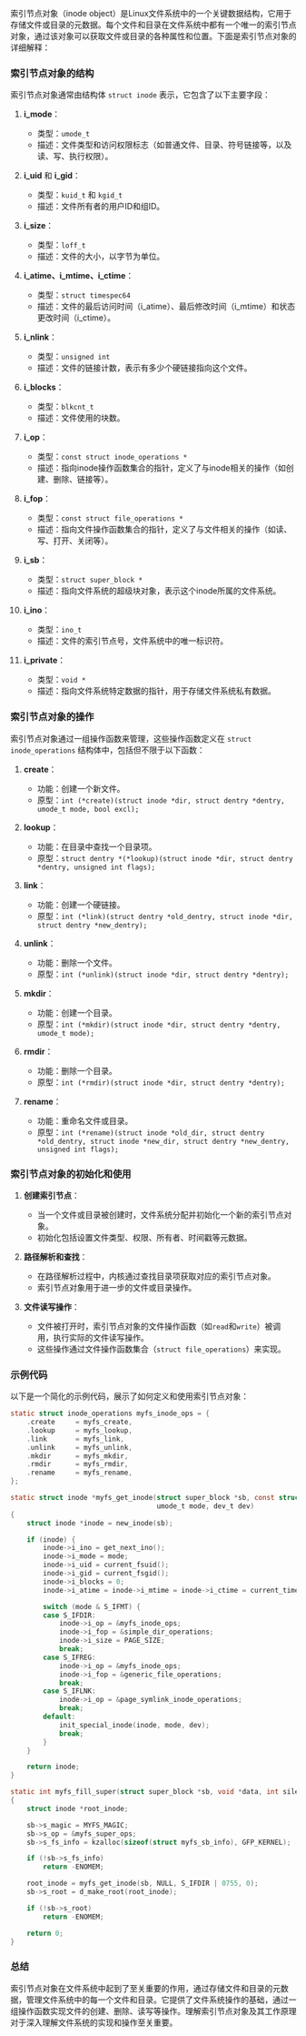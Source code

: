 索引节点对象（inode object）是Linux文件系统中的一个关键数据结构，它用于存储文件或目录的元数据。每个文件和目录在文件系统中都有一个唯一的索引节点对象，通过该对象可以获取文件或目录的各种属性和位置。下面是索引节点对象的详细解释：

### 索引节点对象的结构

索引节点对象通常由结构体 `struct inode` 表示，它包含了以下主要字段：

1. **i_mode**：
    - 类型：`umode_t`
    - 描述：文件类型和访问权限标志（如普通文件、目录、符号链接等，以及读、写、执行权限）。

2. **i_uid** 和 **i_gid**：
    - 类型：`kuid_t` 和 `kgid_t`
    - 描述：文件所有者的用户ID和组ID。

3. **i_size**：
    - 类型：`loff_t`
    - 描述：文件的大小，以字节为单位。

4. **i_atime、i_mtime、i_ctime**：
    - 类型：`struct timespec64`
    - 描述：文件的最后访问时间（i_atime）、最后修改时间（i_mtime）和状态更改时间（i_ctime）。

5. **i_nlink**：
    - 类型：`unsigned int`
    - 描述：文件的链接计数，表示有多少个硬链接指向这个文件。

6. **i_blocks**：
    - 类型：`blkcnt_t`
    - 描述：文件使用的块数。

7. **i_op**：
    - 类型：`const struct inode_operations *`
    - 描述：指向inode操作函数集合的指针，定义了与inode相关的操作（如创建、删除、链接等）。

8. **i_fop**：
    - 类型：`const struct file_operations *`
    - 描述：指向文件操作函数集合的指针，定义了与文件相关的操作（如读、写、打开、关闭等）。

9. **i_sb**：
    - 类型：`struct super_block *`
    - 描述：指向文件系统的超级块对象，表示这个inode所属的文件系统。

10. **i_ino**：
    - 类型：`ino_t`
    - 描述：文件的索引节点号，文件系统中的唯一标识符。

11. **i_private**：
    - 类型：`void *`
    - 描述：指向文件系统特定数据的指针，用于存储文件系统私有数据。

### 索引节点对象的操作

索引节点对象通过一组操作函数来管理，这些操作函数定义在 `struct inode_operations` 结构体中，包括但不限于以下函数：

1. **create**：
    - 功能：创建一个新文件。
    - 原型：`int (*create)(struct inode *dir, struct dentry *dentry, umode_t mode, bool excl);`

2. **lookup**：
    - 功能：在目录中查找一个目录项。
    - 原型：`struct dentry *(*lookup)(struct inode *dir, struct dentry *dentry, unsigned int flags);`

3. **link**：
    - 功能：创建一个硬链接。
    - 原型：`int (*link)(struct dentry *old_dentry, struct inode *dir, struct dentry *new_dentry);`

4. **unlink**：
    - 功能：删除一个文件。
    - 原型：`int (*unlink)(struct inode *dir, struct dentry *dentry);`

5. **mkdir**：
    - 功能：创建一个目录。
    - 原型：`int (*mkdir)(struct inode *dir, struct dentry *dentry, umode_t mode);`

6. **rmdir**：
    - 功能：删除一个目录。
    - 原型：`int (*rmdir)(struct inode *dir, struct dentry *dentry);`

7. **rename**：
    - 功能：重命名文件或目录。
    - 原型：`int (*rename)(struct inode *old_dir, struct dentry *old_dentry, struct inode *new_dir, struct dentry *new_dentry, unsigned int flags);`

### 索引节点对象的初始化和使用

1. **创建索引节点**：
    - 当一个文件或目录被创建时，文件系统分配并初始化一个新的索引节点对象。
    - 初始化包括设置文件类型、权限、所有者、时间戳等元数据。

2. **路径解析和查找**：
    - 在路径解析过程中，内核通过查找目录项获取对应的索引节点对象。
    - 索引节点对象用于进一步的文件或目录操作。

3. **文件读写操作**：
    - 文件被打开时，索引节点对象的文件操作函数（如`read`和`write`）被调用，执行实际的文件读写操作。
    - 这些操作通过文件操作函数集合（`struct file_operations`）来实现。

### 示例代码

以下是一个简化的示例代码，展示了如何定义和使用索引节点对象：

```c
static struct inode_operations myfs_inode_ops = {
    .create     = myfs_create,
    .lookup     = myfs_lookup,
    .link       = myfs_link,
    .unlink     = myfs_unlink,
    .mkdir      = myfs_mkdir,
    .rmdir      = myfs_rmdir,
    .rename     = myfs_rename,
};

static struct inode *myfs_get_inode(struct super_block *sb, const struct inode *dir,
                                    umode_t mode, dev_t dev)
{
    struct inode *inode = new_inode(sb);

    if (inode) {
        inode->i_ino = get_next_ino();
        inode->i_mode = mode;
        inode->i_uid = current_fsuid();
        inode->i_gid = current_fsgid();
        inode->i_blocks = 0;
        inode->i_atime = inode->i_mtime = inode->i_ctime = current_time(inode);

        switch (mode & S_IFMT) {
        case S_IFDIR:
            inode->i_op = &myfs_inode_ops;
            inode->i_fop = &simple_dir_operations;
            inode->i_size = PAGE_SIZE;
            break;
        case S_IFREG:
            inode->i_op = &myfs_inode_ops;
            inode->i_fop = &generic_file_operations;
            break;
        case S_IFLNK:
            inode->i_op = &page_symlink_inode_operations;
            break;
        default:
            init_special_inode(inode, mode, dev);
            break;
        }
    }

    return inode;
}

static int myfs_fill_super(struct super_block *sb, void *data, int silent)
{
    struct inode *root_inode;

    sb->s_magic = MYFS_MAGIC;
    sb->s_op = &myfs_super_ops;
    sb->s_fs_info = kzalloc(sizeof(struct myfs_sb_info), GFP_KERNEL);

    if (!sb->s_fs_info)
        return -ENOMEM;

    root_inode = myfs_get_inode(sb, NULL, S_IFDIR | 0755, 0);
    sb->s_root = d_make_root(root_inode);

    if (!sb->s_root)
        return -ENOMEM;

    return 0;
}
```

### 总结

索引节点对象在文件系统中起到了至关重要的作用，通过存储文件和目录的元数据，管理文件系统中的每一个文件和目录。它提供了文件系统操作的基础，通过一组操作函数实现文件的创建、删除、读写等操作。理解索引节点对象及其工作原理对于深入理解文件系统的实现和操作至关重要。